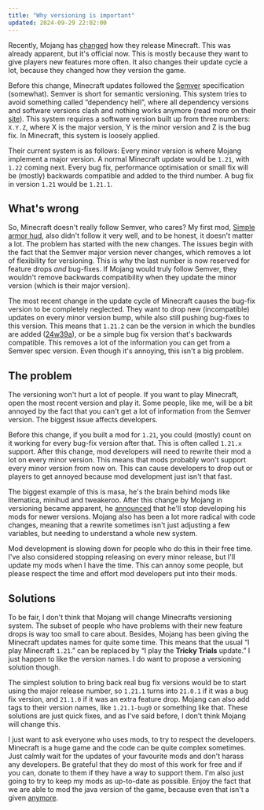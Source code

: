 ```yaml
---
title: "Why versioning is important"
updated: 2024-09-29 22:02:00
---
```


Recently, Mojang has [changed](https://www.minecraft.net/en-us/article/the-future-of-minecrafts-development) how they release Minecraft. This was already apparent, but it's official now. This is mostly because they want to give players new features more often. It also changes their update cycle a lot, because they changed how they version the game.

Before this change, Minecraft updates followed the [Semver](https://semver.org/) specification (somewhat). Semver is short for semantic versioning. This system tries to avoid something called “dependency hell”, where all dependency versions and software versions clash and nothing works anymore (read more on their [site](https://semver.org/#introduction)). This system requires a software version built up from three numbers: `X.Y.Z`, where X is the major version, Y is the minor version and Z is the bug fix. In Minecraft, this system is loosely applied.

Their current system is as follows: Every minor version is where Mojang implement a major version. A normal Minecraft update would be `1.21`, with `1.22` coming next. Every bug fix, performance optimisation or small fix will be (mostly) backwards compatible and added to the third number. A bug fix in version `1.21` would be `1.21.1`.

## What's wrong

So, Minecraft doesn't really follow Semver, who cares? My first mod, [Simple armor hud](https://github.com/legoraft/simple-armor-hud/releases), also didn't follow it very well, and to be honest, it doesn't matter a lot. The problem has started with the new changes. The issues begin with the fact that the Semver major version never changes, which removes a lot of flexibility for versioning. This is why the last number is now reserved for feature drops _and_ bug-fixes. If Mojang would truly follow Semver, they wouldn't remove backwards compatibility when they update the minor version (which is their major version).

The most recent change in the update cycle of Minecraft causes the bug-fix version to be completely neglected. They want to drop new (incompatible) updates on every minor version bump, while also still pushing bug-fixes to this version. This means that `1.21.2` can be the version in which the bundles are added ([24w39a](https://www.minecraft.net/en-us/article/minecraft-snapshot-24w39a)), or be a simple bug fix version that's backwards compatible. This removes a lot of the information you can get from a Semver spec version. Even though it's annoying, this isn't a big problem.

## The problem

The versioning won't hurt a lot of people. If you want to play Minecraft, open the most recent version and play it. Some people, like me, will be a bit annoyed by the fact that you can't get a lot of information from the Semver version. The biggest issue affects developers.

Before this change, if you built a mod for `1.21`, you could (mostly) count on it working for every bug-fix version after that. This is often called `1.21.x` support. After this change, mod developers will need to rewrite their mod a lot on every minor version. This means that mods probably won't support every minor version from now on. This can cause developers to drop out or players to get annoyed because mod development just isn't that fast.

The biggest example of this is masa, he's the brain behind mods like litematica, minihud and tweakeroo. After this change by Mojang in versioning became apparent, he [announced](https://www.reddit.com/r/litematica/comments/1di4o3h/announcement_about_litematicas_future_and_updates/) that he'll stop developing his mods for newer versions. Mojang also has been a lot more radical with code changes, meaning that a rewrite sometimes isn't just adjusting a few variables, but needing to understand a whole new system.

Mod development is slowing down for people who do this in their free time. I've also considered stopping releasing on every minor release, but I'll update my mods when I have the time. This can annoy some people, but please respect the time and effort mod developers put into their mods.

## Solutions

To be fair, I don't think that Mojang will change Minecrafts versioning system. The subset of people who have problems with their new feature drops is way too small to care about. Besides, Mojang has been giving the Minecraft updates names for quite some time. This means that the usual “I play Minecraft `1.21`.” can be replaced by “I play the **Tricky Trials** update.” I just happen to like the version names. I do want to propose a versioning solution though.

The simplest solution to bring back real bug fix versions would be to start using the major release number, so `1.21.1` turns into `21.0.1` if it was a bug fix version, and `21.1.0` if it was an extra feature drop. Mojang can also add tags to their version names, like `1.21.1-bug0` or something like that. These solutions are just quick fixes, and as I've said before, I don't think Mojang will change this.

I just want to ask everyone who uses mods, to try to respect the developers. Minecraft is a huge game and the code can be quite complex sometimes. Just calmly wait for the updates of your favourite mods and don't harass any developers. Be grateful that they do most of this work for free and if you can, donate to them if they have a way to support them. I'm also just going to try to keep my mods as up-to-date as possible. Enjoy the fact that we are able to mod the java version of the game, because even that isn't a given [anymore](https://www.reddit.com/r/MCPE/comments/1d9j3cb/modding_for_mcbe_is_actively_getting_supressed/).